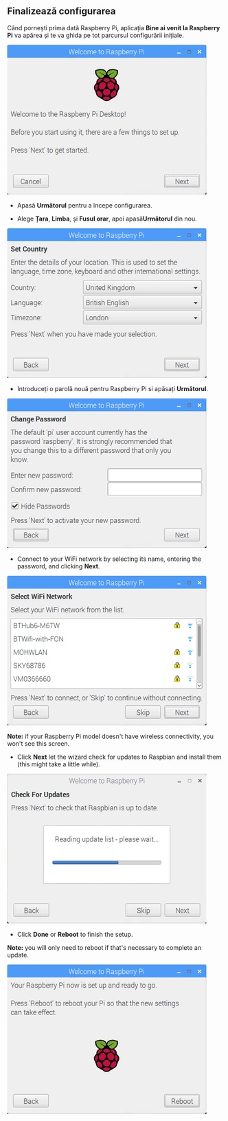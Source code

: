## Finalizează configurarea

Când pornești prima dată Raspberry Pi, aplicația **Bine ai venit la Raspberry Pi** va apărea și te va ghida pe tot parcursul configurării inițiale.

![pi wizard](images/piwiz.gif)

+ Apasă **Următorul** pentru a începe configurarea.

+ Alege **Țara**, **Limba**, și **Fusul orar**, apoi apasă**Următorul** din nou.

![pi wizard country](images/piwiz2.PNG)

+ Introduceți o parolă nouă pentru Raspberry Pi si apăsați **Următorul**.

![pi wizard password](images/piwiz3.PNG)

+ Connect to your WiFi network by selecting its name, entering the password, and clicking **Next**.

![pi wizard wifi](images/piwiz4.PNG)

**Note:** if your Raspberry Pi model doesn't have wireless connectivity, you won't see this screen.

+ Click **Next** let the wizard check for updates to Raspbian and install them (this might take a little while).

![pi wizard updating](images/piwiz6.PNG)

+ Click **Done** or **Reboot** to finish the setup.

**Note:** you will only need to reboot if that's necessary to complete an update.

![pi wizard complete](images/piwiz7.PNG)